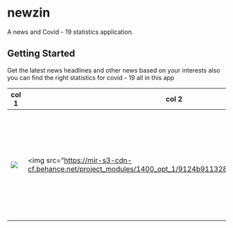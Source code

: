 # newzin

A news and Covid - 19 statistics application.

## Getting Started

Get the latest news headlines and other news
based on your interests 
also you can find the right statistics for covid - 19 all in this app

| col 1      | col 2      | col 3      | col 4      |
|------------|-------------|------------|-------------|
| <img src="https://mir-s3-cdn-cf.behance.net/project_modules/disp/3e76e3113284319.602479ac27dcb.png"> | <img src="https://mir-s3-cdn-cf.behance.net/project_modules/1400_opt_1/9124b9113284319.602479ac287f3.png" | <img src="https://mir-s3-cdn-cf.behance.net/project_modules/disp/48637f113284319.602479ac28ea6.png" | <img src="https://mir-s3-cdn-cf.behance.net/project_modules/fs/2eb5ec113284319.602479ac282ca.png" width="250">

